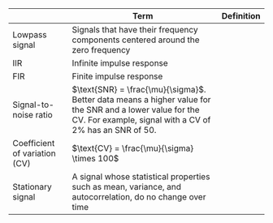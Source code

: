 | | Term | Definition |
| - | - | - |
| Lowpass signal | Signals that have their frequency components centered around the zero frequency |
| IIR | Infinite impulse response |
| FIR | Finite impulse response |
| Signal-to-noise ratio | $\text{SNR} = \frac{\mu}{\sigma}$. Better data means a higher value for the SNR and a lower value for the CV. For example, signal with a CV of 2% has an SNR of 50.
| Coefficient of variation (CV) | $\text{CV} = \frac{\mu}{\sigma} \times 100$ |
| Stationary signal | A signal whose statistical properties such as mean, variance, and autocorrelation, do no change over time |